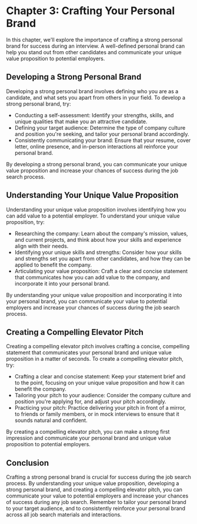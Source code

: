 Chapter 3: Crafting Your Personal Brand
=======================================

In this chapter, we'll explore the importance of crafting a strong personal brand for success during an interview. A well-defined personal brand can help you stand out from other candidates and communicate your unique value proposition to potential employers.

Developing a Strong Personal Brand
----------------------------------

Developing a strong personal brand involves defining who you are as a candidate, and what sets you apart from others in your field. To develop a strong personal brand, try:

* Conducting a self-assessment: Identify your strengths, skills, and unique qualities that make you an attractive candidate.
* Defining your target audience: Determine the type of company culture and position you're seeking, and tailor your personal brand accordingly.
* Consistently communicating your brand: Ensure that your resume, cover letter, online presence, and in-person interactions all reinforce your personal brand.

By developing a strong personal brand, you can communicate your unique value proposition and increase your chances of success during the job search process.

Understanding Your Unique Value Proposition
-------------------------------------------

Understanding your unique value proposition involves identifying how you can add value to a potential employer. To understand your unique value proposition, try:

* Researching the company: Learn about the company's mission, values, and current projects, and think about how your skills and experience align with their needs.
* Identifying your unique skills and strengths: Consider how your skills and strengths set you apart from other candidates, and how they can be applied to benefit the company.
* Articulating your value proposition: Craft a clear and concise statement that communicates how you can add value to the company, and incorporate it into your personal brand.

By understanding your unique value proposition and incorporating it into your personal brand, you can communicate your value to potential employers and increase your chances of success during the job search process.

Creating a Compelling Elevator Pitch
------------------------------------

Creating a compelling elevator pitch involves crafting a concise, compelling statement that communicates your personal brand and unique value proposition in a matter of seconds. To create a compelling elevator pitch, try:

* Crafting a clear and concise statement: Keep your statement brief and to the point, focusing on your unique value proposition and how it can benefit the company.
* Tailoring your pitch to your audience: Consider the company culture and position you're applying for, and adjust your pitch accordingly.
* Practicing your pitch: Practice delivering your pitch in front of a mirror, to friends or family members, or in mock interviews to ensure that it sounds natural and confident.

By creating a compelling elevator pitch, you can make a strong first impression and communicate your personal brand and unique value proposition to potential employers.

Conclusion
----------

Crafting a strong personal brand is crucial for success during the job search process. By understanding your unique value proposition, developing a strong personal brand, and creating a compelling elevator pitch, you can communicate your value to potential employers and increase your chances of success during any job search. Remember to tailor your personal brand to your target audience, and to consistently reinforce your personal brand across all job search materials and interactions.
